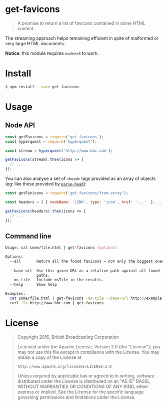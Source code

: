 # get-favicons

> A promise to return a list of favicons contained in some HTML content.

The streaming approach helps remaining efficient in spite of malformed or very large HTML documents.

**Notice**: this module requires `node>=4` to work.

# Install

```bash
$ npm install --save get-favicons
```

# Usage

## Node API

```js
const getFavicons = require('get-favicons');
const hyperquest = require('hyperquest');

const stream = hyperquest('http://www.bbc.com');

getFavicons(stream).then(icons => {
  // ...
});
```

You can also analyse a set of `<head>` tags provided as an array of objects
(eg: like these provided by [`parse-head`](https://npmjs.com/parse-head)):

```js
const getFavicons = require('get-favicons/from-array');

const headers = [ { nodeName: 'LINK', type: 'icon', href: '...'  }, ... ];

getFavicons(headers).then(icons => {
  // ...
});
```

## Command line

```bash
Usage: cat some/file.html | get-favicons [options]

Options:
  --all       Return all the found favicons — not only the biggest ones.
                                                                       [boolean]
  --base-url  Use this given URL as a relative path against all found favicons
              paths.
  --ms-tile   Include msTile in the results.                           [boolean]
  --help      Show help                                                [boolean]

Examples:
  cat some/file.html | get-favicons -ms-tile --base-url http://example.com/foo/bar
  curl -Ss http://www.bbc.com | get-favicons
```


# License

> Copyright 2016, British Broadcasting Corporation
> 
> Licensed under the Apache License, Version 2.0 (the "License");
> you may not use this file except in compliance with the License.
> You may obtain a copy of the License at
> 
>     http://www.apache.org/licenses/LICENSE-2.0
> 
> Unless required by applicable law or agreed to in writing, software
> distributed under the License is distributed on an "AS IS" BASIS,
> WITHOUT WARRANTIES OR CONDITIONS OF ANY KIND, either express or implied.
> See the License for the specific language governing permissions and
> limitations under the License.